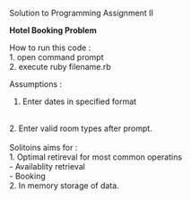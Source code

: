 Solution to Programming Assignment II

<b> Hotel Booking Problem </b>

How to run this code :
<br> 1. open command prompt 
<br> 2.	execute ruby filename.rb

Assumptions :
<br>
1. Enter dates in specified format
<br>
2. Enter valid room types after prompt.

<br>
<br>
Solitoins aims for : <br>
1. Optimal retireval for most common operatins <br>
	- Availablity retrieval <br>
	- Booking<br> 
2. In memory storage of data.


